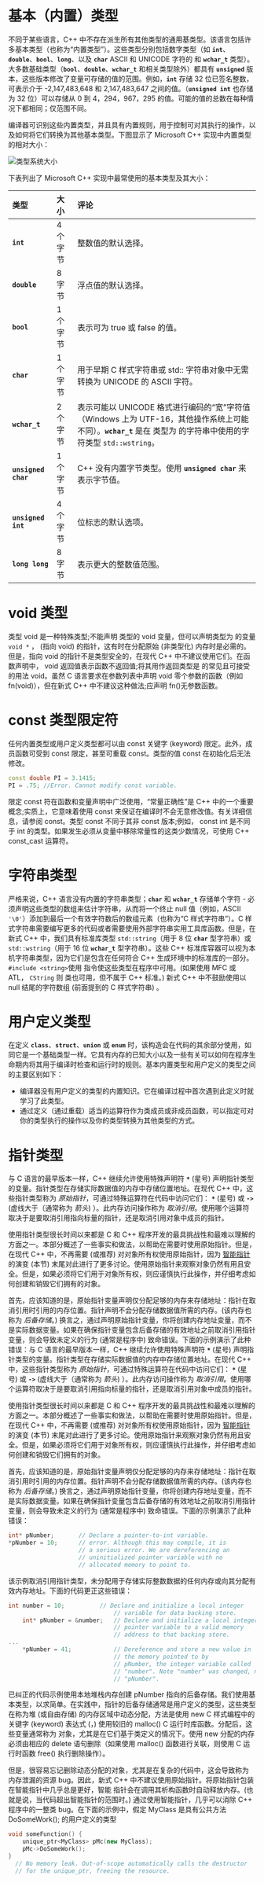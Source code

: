 # 基本（内置）类型

不同于某些语言，C++ 中不存在派生所有其他类型的通用基类型。该语言包括许多基本类型（也称为“内置类型”）。这些类型分别包括数字类型（如 **`int`**、**`double`**、**`bool`**、**`long`**、以及 **`char`** ASCII 和 UNICODE 字符的 和 **`wchar_t`** 类型）。大多数基础类型（**`bool`**、**`double`**、**`wchar_t`** 和相关类型除外）都具有 **`unsigned`** 版本，这些版本修改了变量可存储的值的范围。例如，**`int`** 存储 32 位已签名整数，可表示介于 -2,147,483,648 和 2,147,483,647 之间的值。（**`unsigned int`** 也存储为 32 位）可以存储从 0 到 4，294，967，295 的值。可能的值的总数在每种情况下都相同；仅范围不同。

编译器可识别这些内置类型，并且具有内置规则，用于控制可对其执行的操作，以及如何将它们转换为其他基本类型。下图显示了 Microsoft C++ 实现中内置类型的相对大小：

![类型系统大小](https://learn.microsoft.com/zh-cn/cpp/cpp/media/built-intypesizes.png?view=msvc-170)

下表列出了 Microsoft C++ 实现中最常使用的基本类型及其大小：

| 类型                | 大小     | 评论                                                                                                                                                            |
| :------------------ | :------- | :-------------------------------------------------------------------------------------------------------------------------------------------------------------- |
| **`int`**           | 4 个字节 | 整数值的默认选择。                                                                                                                                              |
| **`double`**        | 8 字节   | 浮点值的默认选择。                                                                                                                                              |
| **`bool`**          | 1 个字节 | 表示可为 true 或 false 的值。                                                                                                                                   |
| **`char`**          | 1 个字节 | 用于早期 C 样式字符串或 std:: 字符串对象中无需转换为 UNICODE 的 ASCII 字符。                                                                                    |
| **`wchar_t`**       | 2 个字节 | 表示可能以 UNICODE 格式进行编码的“宽”字符值（Windows 上为 UTF-16，其他操作系统上可能不同）。**`wchar_t`** 是在 类型为 的字符串中使用的字符类型 `std::wstring`。 |
| **`unsigned char`** | 1 个字节 | C++ 没有内置字节类型。使用 **`unsigned char`** 来表示字节值。                                                                                                   |
| **`unsigned int`**  | 4 个字节 | 位标志的默认选项。                                                                                                                                              |
| **`long long`**     | 8 字节   | 表示更大的整数值范围。                                                                                                                                          |

# void 类型

类型 void 是一种特殊类型;不能声明 类型的 void 变量，但可以声明类型为 的变量 `void *` ， (指向 void) 的指针，这有时在分配原始 (非类型化) 内存时是必需的。但是，指向 void 的指针不是类型安全的，在现代 C++ 中不建议使用它们。在函数声明中， void 返回值表示函数不返回值;将其用作返回类型是 的常见且可接受的用法 void。虽然 C 语言要求在参数列表中声明 void 零个参数的函数（例如 fn(void)），但在新式 C++ 中不建议这种做法;应声明 fn()无参数函数。

# const 类型限定符

任何内置类型或用户定义类型都可以由 const 关键字 (keyword) 限定。此外，成员函数可受到 const 限定，甚至可重载 const。类型的值 const 在初始化后无法修改。

```c++
const double PI = 3.1415;
PI = .75; //Error. Cannot modify const variable.
```

限定 const 符在函数和变量声明中广泛使用，“常量正确性”是 C++ 中的一个重要概念;实质上，它意味着使用 const 来保证在编译时不会无意修改值。有关详细信息，请参阅 const。类型 const 不同于其非 const 版本;例如， const int 是不同于 int 的类型。如果发生必须从变量中移除常量性的这类少数情况，可使用 C++ const_cast 运算符。

# 字符串类型

严格来说，C++ 语言没有内置的字符串类型；**`char`** 和 **`wchar_t`** 存储单个字符 - 必须声明这些类型的数组来估计字符串，从而将一个终止 null 值（例如，ASCII `'\0'`）添加到最后一个有效字符数后的数组元素（也称为“C 样式字符串”）。C 样式字符串需要编写更多的代码或者需要使用外部字符串实用工具库函数。但是，在新式 C++ 中，我们具有标准库类型 `std::string`（用于 8 位 **`char`** 型字符串）或 `std::wstring`（用于 16 位 **`wchar_t`** 型字符串）。这些 C++ 标准库容器可以视为本机字符串类型，因为它们是包含在任何符合 C++ 生成环境中的标准库的一部分。`#include <string>`使用 指令使这些类型在程序中可用。(如果使用 MFC 或 ATL， `CString` 则 类也可用，但不属于 C++ 标准。) 新式 C++ 中不鼓励使用以 null 结尾的字符数组 (前面提到的 C 样式字符串) 。

# 用户定义类型

在定义 **`class`**、**`struct`**、**`union`** 或 **`enum`** 时，该构造会在代码的其余部分使用，如同它是一个基础类型一样。它具有内存的已知大小以及一些有关可以如何在程序生命期内将其用于编译时检查和运行时的规则。基本内置类型和用户定义的类型之间的主要区别如下：

- 编译器没有用户定义的类型的内置知识。它在编译过程中首次遇到此定义时就学习了此类型。
- 通过定义（通过重载）适当的运算符作为类成员或非成员函数，可以指定可对你的类型执行的操作以及你的类型转换为其他类型的方式。

# 指针类型

与 C 语言的最早版本一样，C++ 继续允许使用特殊声明符 **`*`** (星号) 声明指针类型的变量。指针类型在存储实际数据值的内存中存储位置地址。在现代 C++ 中，这些指针类型称为 _原始指针_，可通过特殊运算符在代码中访问它们： **`*`** (星号) 或 **`->`** (虚线大于（通常称为 _箭头_) ）。此内存访问操作称为 _取消引用_。使用哪个运算符取决于是要取消引用指向标量的指针，还是取消引用对象中成员的指针。

使用指针类型很长时间以来都是 C 和 C++ 程序开发的最具挑战性和最难以理解的方面之一。本部分概述了一些事实和做法，以帮助在需要时使用原始指针。但是，在现代 C++ 中，不再需要 (或推荐) 对对象所有权使用原始指针，因为 [智能指针](https://learn.microsoft.com/zh-cn/cpp/cpp/smart-pointers-modern-cpp?view=msvc-170) 的演变 (本节) 末尾对此进行了更多讨论。使用原始指针来观察对象仍然有用且安全。但是，如果必须将它们用于对象所有权，则应谨慎执行此操作，并仔细考虑如何创建和销毁它们拥有的对象。

首先，应该知道的是，原始指针变量声明仅分配足够的内存来存储地址：指针在取消引用时引用的内存位置。指针声明不会分配存储数据值所需的内存。(该内存也称为 _后备存储_。) 换言之，通过声明原始指针变量，你将创建内存地址变量，而不是实际数据变量。如果在确保指针变量包含后备存储的有效地址之前取消引用指针变量，则会导致未定义的行为 (通常是程序中) 致命错误。下面的示例演示了此种错误：与 C 语言的最早版本一样，C++ 继续允许使用特殊声明符 **`*`** (星号) 声明指针类型的变量。指针类型在存储实际数据值的内存中存储位置地址。在现代 C++ 中，这些指针类型称为 _原始指针_，可通过特殊运算符在代码中访问它们： **`*`** (星号) 或 **`->`** (虚线大于（通常称为 _箭头_) ）。此内存访问操作称为 _取消引用_。使用哪个运算符取决于是要取消引用指向标量的指针，还是取消引用对象中成员的指针。

使用指针类型很长时间以来都是 C 和 C++ 程序开发的最具挑战性和最难以理解的方面之一。本部分概述了一些事实和做法，以帮助在需要时使用原始指针。但是，在现代 C++ 中，不再需要 (或推荐) 对对象所有权使用原始指针，因为 [智能指针](https://learn.microsoft.com/zh-cn/cpp/cpp/smart-pointers-modern-cpp?view=msvc-170) 的演变 (本节) 末尾对此进行了更多讨论。使用原始指针来观察对象仍然有用且安全。但是，如果必须将它们用于对象所有权，则应谨慎执行此操作，并仔细考虑如何创建和销毁它们拥有的对象。

首先，应该知道的是，原始指针变量声明仅分配足够的内存来存储地址：指针在取消引用时引用的内存位置。指针声明不会分配存储数据值所需的内存。(该内存也称为 _后备存储_。) 换言之，通过声明原始指针变量，你将创建内存地址变量，而不是实际数据变量。如果在确保指针变量包含后备存储的有效地址之前取消引用指针变量，则会导致未定义的行为 (通常是程序中) 致命错误。下面的示例演示了此种错误：

```cpp
int* pNumber;       // Declare a pointer-to-int variable.
*pNumber = 10;      // error. Although this may compile, it is
                    // a serious error. We are dereferencing an
                    // uninitialized pointer variable with no
                    // allocated memory to point to.
```

该示例取消引用指针类型，未分配用于存储实际整数数据的任何内存或向其分配有效内存地址。下面的代码更正这些错误：

```cpp
int number = 10;          // Declare and initialize a local integer
                              // variable for data backing store.
    int* pNumber = &number;   // Declare and initialize a local integer
                              // pointer variable to a valid memory
                              // address to that backing store.
...
    *pNumber = 41;            // Dereference and store a new value in
                              // the memory pointed to by
                              // pNumber, the integer variable called
                              // "number". Note "number" was changed, not
                              // "pNumber".
```

已纠正的代码示例使用本地堆栈内存创建 pNumber 指向的后备存储。我们使用基本类型，以求简单。在实践中，指针的后备存储通常是用户定义的类型，这些类型在称为堆 (或自由存储) 的内存区域中动态分配，方法是使用 new C 样式编程中的关键字 (keyword) 表达式 (，) 使用较旧的 malloc() C 运行时库函数。分配后，这些变量通常称为 对象，尤其是在它们基于类定义的情况下。使用 new 分配的内存必须由相应的 delete 语句删除（如果使用 malloc() 函数进行关联，则使用 C 运行时函数 free() 执行删除操作）。

但是，很容易忘记删除动态分配的对象，尤其是在复杂的代码中，这会导致称为 内存泄漏的资源 bug。因此，新式 C++ 中不建议使用原始指针。将原始指针包装在智能指针中几乎总是更好，智能 指针会在调用其析构函数时自动释放内存。(也就是说，当代码超出智能指针的范围时。) 通过使用智能指针，几乎可以消除 C++ 程序中的一整类 bug。在下面的示例中，假定 MyClass 是具有公共方法 DoSomeWork(); 的用户定义的类型

```cpp
void someFunction() {
    unique_ptr<MyClass> pMc(new MyClass);
    pMc->DoSomeWork();
}
  // No memory leak. Out-of-scope automatically calls the destructor
  // for the unique_ptr, freeing the resource.
```

